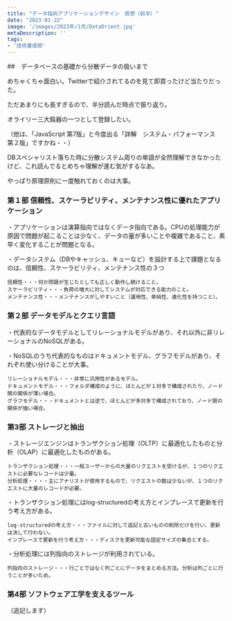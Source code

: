 ```yaml
---
title: "データ指向アプリケーションデザイン　感想（前半）"
date: "2023-01-22"
image: '/images/2023年/1月/DataOrient.jpg'
metaDescription: ''
tags: 
- '技術書感想'
---
```


##　データベースの基礎から分散データの扱いまで

めちゃくちゃ面白い。Twitterで紹介されてるのを見て即買ったけど当たりだった。

ただあまりにも長すぎるので、半分読んだ時点で振り返り。

<bold>オライリー三大鈍器</bold>の一つとして登録したい。

（他は、「JavaScript 第7版」と今度出る「詳解　システム・パフォーマンス　第２版」ですかね・・）

DBスペシャリスト落ちた時に分散システム周りの単語が全然理解できなかったけど、これ読んでるとめちゃ理解が進む気がするなあ。

やっぱり原理原則に一度触れておくのは大事。

### 第１部 信頼性、スケーラビリティ、メンテナンス性に優れたアプリケーション
・アプリケーションは演算指向ではなく<red><bold>データ指向</bold></red>である。CPUの処理能力が原因で問題が起こることは少なく、<red>データの量が多いことや複雑であること、素早く変化すること</red>が問題となる。

・データシステム（DBやキャッシュ、キューなど）を設計する上で課題となるのは、信頼性、スケーラビリティ、メンテナンス性の３つ

```
信頼性・・・何か問題が生じたとしても正しく動作し続けること。
スケーラビリティ・・・負荷の増大に対してシステムが対応できる能力のこと。
メンテナンス性・・・メンテナンスがしやすいこと（運用性、単純性、進化性を持つこと）。
```

### 第２部 データモデルとクエリ言語
・代表的なデータモデルとして<bold>リレーショナルモデル</bold>があり、それ以外に非リレーショナルの<bold>NoSQL</bold>がある。

・NoSQLのうち代表的なものは<bold>ドキュメントモデル</bold>、<bold>グラフモデル</bold>があり、それぞれ使い分けることが大事。

```
リレーショナルモデル・・・非常に汎用性があるモデル。
ドキュメントモデル・・・フォルダ構成のように、ほとんどが１対多で構成されたり、ノード間の関係が薄い場合。
グラフモデル・・・ドキュメントとは逆で、ほとんどが多対多で構成されており、ノード間の関係が強い場合。
```

### 第3部 ストレージと抽出
・ストレージエンジンは<bold>トランザクション処理（OLTP）</bold>に最適化したものと<bold>分析（OLAP）</bold>に最適化したものがある。

```
トランザクション処理・・・一般ユーザーからの大量のリクエストを受けるが、１つのリクエストに必要なレコードは少量。
分析処理・・・・主にアナリストが使用するもので、リクエストの数は少ないが、１つのリクエストに大量のレコードが必要。
```

・トランザクション処理には<bold>log-structuredの考え方</bold>と<bold>インプレースで更新を行う考え方</bold>がある。

```
log-structuredの考え方・・・ファイルに対して追記と古いものの削除だけを行い、更新は決して行わない。
インプレースで更新を行う考え方・・・ディスクを更新可能な固定サイズの集合とする。
```

・分析処理には<bold>列指向のストレージ</bold>が利用されている。
```
列指向のストレージ・・・行ごとではなく列ごとにデータをまとめる方法。分析は列ごとに行うことが多いため。
```

### 第4部 ソフトウェア工学を支えるツール　

（追記します）

